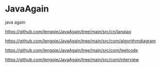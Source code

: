 # JavaAgain
java again

https://github.com/lengqie/JavaAgain/tree/main/src/cn/lanqiao

https://github.com/lengqie/JavaAgain/tree/main/src/com/algorithmdiagram

https://github.com/lengqie/JavaAgain/tree/main/src/com/leetcode

https://github.com/lengqie/JavaAgain/tree/main/src/com/interview